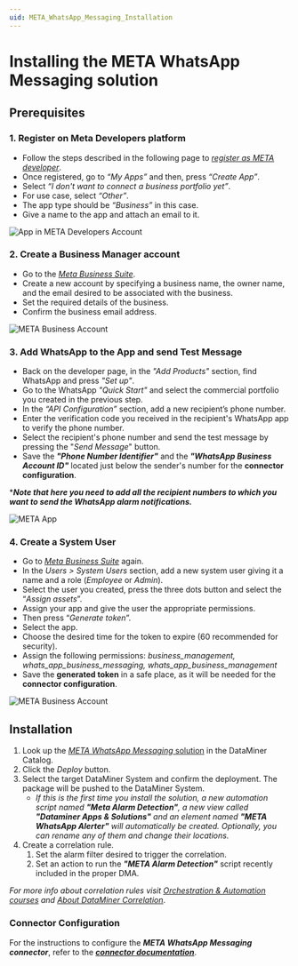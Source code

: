 ```yaml
---
uid: META_WhatsApp_Messaging_Installation
---
```


# Installing the META WhatsApp Messaging solution

## Prerequisites

### 1. Register on Meta Developers platform

- Follow the steps described in the following page to [*register as META developer*](https://developers.facebook.com/docs/development/register).
- Once registered, go to *“My Apps”* and then, press *“Create App”*.
- Select *“I don't want to connect a business portfolio yet”*.
- For use case, select *“Other”*.
- The app type should be *“Business”* in this case.
- Give a name to the app and attach an email to it.

![App in META Developers Account](~/user-guide/images/META_WhatsApp_Messaging_MetaRegister.png)

### 2. Create a Business Manager account

- Go to the [*Meta Business Suite*](https://business.facebook.com/).
- Create a new account by specifying a business name, the owner name, and the email desired to be associated with the business.
- Set the required details of the business.
- Confirm the business email address.

![META Business Account](~/user-guide/images/META_WhatsApp_Messaging_BusinessAccount.png)

### 3. Add WhatsApp to the App and send Test Message

- Back on the developer page, in the *"Add Products"* section, find WhatsApp and press *"Set up"*.
- Go to the WhatsApp *"Quick Start"* and select the commercial portfolio you created in the previous step.
- In the *“API Configuration”* section, add a new recipient’s phone number.
- Enter the verification code you received in the recipient's WhatsApp app to verify the phone number.
- Select the recipient's phone number and send the test message by pressing the "*Send Message*" button.
- Save the ***"Phone Number Identifier"*** and the ***"WhatsApp Business Account ID"*** located just below the sender's number for the **connector configuration**.

****Note that here you need to add all the recipient numbers to which you want to send the WhatsApp alarm notifications.***

![META App](~/user-guide/images/META_WhatsApp_Messaging_MetaApp.png)

### 4. Create a System User

- Go to [*Meta Business Suite*](https://business.facebook.com/) again.
- In the *Users > System Users* section, add a new system user giving it a name and a role (*Employee* or *Admin*).
- Select the user you created, press the three dots button and select the “*Assign assets*”.
- Assign your app and give the user the appropriate permissions.
- Then press “*Generate token*”.
- Select the app.
- Choose the desired time for the token to expire (60 recommended for security).
- Assign the following permissions: *business_management, whats_app_business_messaging, whats_app_business_management*
- Save the **generated token** in a safe place, as it will be needed for the **connector configuration**.

![META Business Account](~/user-guide/images/META_WhatsApp_Messaging_UserToken.png)

## Installation

1. Look up the [*META WhatsApp Messaging* solution](https://catalog.dataminer.services/details/909de004-7a8f-43bd-b40c-824051fe3fe1) in the DataMiner Catalog.
1. Click the *Deploy* button.
1. Select the target DataMiner System and confirm the deployment. The package will be pushed to the DataMiner System.
    - *If this is the first time you install the solution, a new automation script named **"Meta Alarm Detection"**, a new view called **"Dataminer Apps & Solutions"** and an element named **"META WhatsApp Alerter"** will automatically be created. Optionally, you can rename any of them and change their locations.*
1. Create a correlation rule.
    1. Set the alarm filter desired to trigger the correlation.
    1. Set an action to run the ***"META Alarm Detection"*** script recently included in the proper DMA.

*For more info about correlation rules visit [Orchestration & Automation courses](https://community.dataminer.services/learning/courses/orchestration-automation/) and [About DataMiner Correlation](https://docs.dataminer.services/user-guide/Advanced_Modules/Correlation/About_DMS_Correlation.html)*.

### Connector Configuration

For the instructions to configure the ***META WhatsApp Messaging connector***, refer to the [***connector documentation***](https://docs.dataminer.services/connector/doc/META_WhatsApp_Messaging.html).
